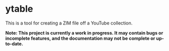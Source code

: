 # ytable

This is a tool for creating a ZIM file off a YouTube collection.

**Note: This project is currently a work in progress. It may contain bugs or incomplete features, and the documentation may not be complete or up-to-date.**
